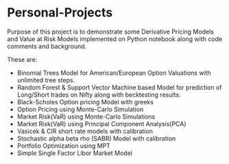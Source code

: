 # Personal-Projects
Purpose of this project is to demonstrate some Derivative Pricing Models and Value at Risk Models implemented on Python notebook along with code comments and background.

These are:
- Binomial Trees Model for American/European Option Valuations with unlimited tree steps.
- Random Forest & Support Vector Machine based Model for prediction of Long/Short trades on Nifty along with becktesting results.
- Black-Scholes Option pricing Model with greeks
- Option Pricing using Monte-Carlo Simulation
- Market Risk(VaR) using Monte-Carlo Simulations
- Market Risk(VaR) using Principal Component Analysis(PCA)
- Vasicek & CIR short rate models with calibration
- Stochastic alpha beta rho (SABR) Model with calibration
- Portfolio Optimization using MPT
- Simple Single Factor Libor Market Model


